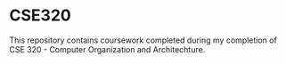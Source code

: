 # CSE320

This repository contains coursework completed during my completion of CSE 320 - Computer Organization and Architechture.
